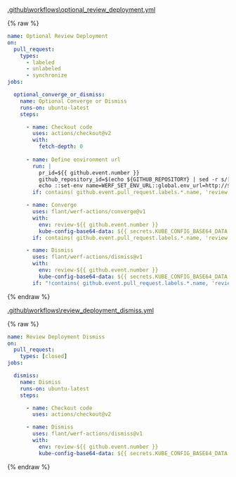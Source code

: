 <div class="details active">
<a href="javascript:void(0)" class="details__summary">.github\workflows\optional_review_deployment.yml</a>
<div class="details__content" markdown="1">

{% raw %}
```yaml
name: Optional Review Deployment
on:
  pull_request:
    types:
      - labeled
      - unlabeled
      - synchronize
jobs:

  optional_converge_or_dismiss:
    name: Optional Converge or Dismiss
    runs-on: ubuntu-latest
    steps:

      - name: Checkout code
        uses: actions/checkout@v2
        with:
          fetch-depth: 0
      
      - name: Define environment url
        run: |
          pr_id=${{ github.event.number }}
          github_repository_id=$(echo ${GITHUB_REPOSITORY} | sed -r s/[^a-zA-Z0-9]+/-/g | sed -r s/^-+\|-+$//g | tr A-Z a-z)
          echo ::set-env name=WERF_SET_ENV_URL::global.env_url=http://${github_repository_id}-${pr_id}.kube.DOMAIN
        if: contains( github.event.pull_request.labels.*.name, 'review' )

      - name: Converge
        uses: flant/werf-actions/converge@v1
        with:
          env: review-${{ github.event.number }}
          kube-config-base64-data: ${{ secrets.KUBE_CONFIG_BASE64_DATA }}
        if: contains( github.event.pull_request.labels.*.name, 'review' )

      - name: Dismiss
        uses: flant/werf-actions/dismiss@v1
        with:
          env: review-${{ github.event.number }}
          kube-config-base64-data: ${{ secrets.KUBE_CONFIG_BASE64_DATA }}
        if: "!contains( github.event.pull_request.labels.*.name, 'review' )"
```
{% endraw %}

</div>
</div>

<div class="details active">
<a href="javascript:void(0)" class="details__summary">.github\workflows\review_deployment_dismiss.yml</a>
<div class="details__content" markdown="1">

{% raw %}
```yaml
name: Review Deployment Dismiss
on:
  pull_request:
    types: [closed]
jobs:

  dismiss:
    name: Dismiss
    runs-on: ubuntu-latest
    steps:

      - name: Checkout code
        uses: actions/checkout@v2

      - name: Dismiss
        uses: flant/werf-actions/dismiss@v1
        with:
          env: review-${{ github.event.number }}
          kube-config-base64-data: ${{ secrets.KUBE_CONFIG_BASE64_DATA }}
```
{% endraw %}

</div>
</div>